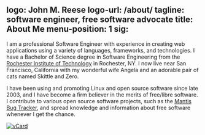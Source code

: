 logo: John M. Reese
logo-url: /about/
tagline: software engineer, free software advocate
title: About Me
menu-position: 1
sig:
---
I am a professional Software Engineer with experience in creating web applications using a
variety of languages, frameworks, and technologies.  I have a Bachelor of Science degree in
Software Engineering from the [Rochester Institute of Technology][rit] in Rochester, NY.
I now live near San Francisco, California with my wonderful wife Angela and an adorable pair
of cats named Skittle and Zero.

I have been using and promoting Linux and open source software since late 2003, and I have become
a firm believer in the merits of free/libre software. I contribute to various open source software
projects, such as the [Mantis Bug Tracker][mantisbt], and spread knowledge and information about
free software whenever I get the chance.

[![vCard](/media/vcard.png "vCard QR code")](/media/vcard-large.png)

[rit]: http://www.rit.edu "Rochester Institute of Technology"
[mantisbt]: http://www.mantisbt.org "Mantis Bug Tracker"
